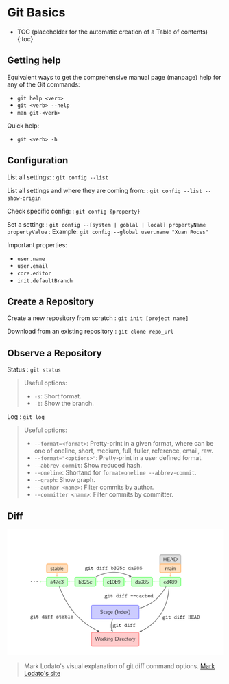 # Git Basics

* TOC (placeholder for the automatic creation of a Table of contents)
{:toc}

## Getting help

Equivalent ways to get the comprehensive manual page (manpage) help for any of the Git commands:

- `git help <verb>`
- `git <verb> --help`
- `man git-<verb>`

Quick help:

- `git <verb> -h`


## Configuration

List all settings:
: `git config --list`

List all settings and where they are coming from:
: `git config --list --show-origin`

Check specific config:
: `git config {property}`

Set a setting:
: `git config --[system | goblal | local] propertyName propertyValue`
: Example: `git config --global user.name "Xuan Roces"`

Important properties:

- `user.name`
- `user.email`
- `core.editor`
- `init.defaultBranch`

## Create a Repository

Create a new repository from scratch
: `git init [project name]`

Download from an existing repository
: `git clone repo_url`

## Observe a Repository

Status
: `git status`

> Useful options:
> - `-s`: Short format.
> - `-b`: Show the branch.

Log
: `git log`

> Useful options:
> - `--format=<format>`: Pretty-print in a given format, where <format> can be one of oneline, short, medium, full, fuller, reference, email, raw.
> - `--format="<options>"`: Pretty-print in a user defined format.
> - `--abbrev-commit`: Show reduced hash.
> - `--oneline`: Shortand for `format=oneline --abbrev-commit`.
> - `--graph`: Show graph.
> - `--author <name>`: Filter commits by author.
> - `--committer <name>`: Filter commits by committer.

## Diff

![A graph showing the differences between options in git diff command](images/gitdiff.svg "Mark Lodato's visual explanation of git diff command options")
> Mark Lodato's visual explanation of git diff command options. [Mark Lodato's site](https://marklodato.github.io/visual-git-guide/index-en.html)
